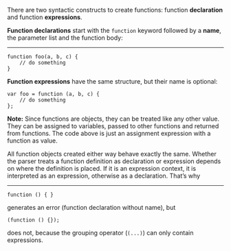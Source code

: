 There are two syntactic constructs to create functions: function **declaration** and function **expressions**.

**Function declarations** start with the `function` keyword followed by a **name**, the parameter list and the function body:

------------------------------------------------------------------------


    function foo(a, b, c) {
        // do something
    }

**Function expressions** have the same structure, but their name is optional:

    var foo = function (a, b, c) {
        // do something
    };

**Note:** Since functions are objects, they can be treated like any other value. They can be assigned to variables, passed to other functions and returned from functions. The code above is just an assignment expression with a function as value.

All function objects created either way behave exactly the same. Whether the parser treats a function definition as declaration or expression depends on where the definition is placed. If it is an expression context, it is interpreted as an expression, otherwise as a declaration. That’s why

------------------------------------------------------------------------


    function () { }

generates an error (function declaration without name), but

    (function () {});

does not, because the grouping operator (`(...)`) can only contain expressions.
